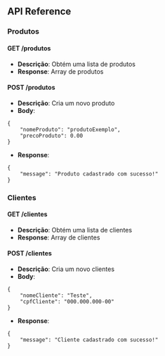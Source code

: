 ## API Reference 

### Produtos

#### GET /produtos
- **Descrição**: Obtém uma lista de produtos
- **Response**: Array de produtos

#### POST /produtos
- **Descrição**: Cria um novo produto
- **Body**:
```
{
    "nomeProduto": "produtoExemplo",
    "precoProduto": 0.00
}
```
- **Response**:
```
{
    "message": "Produto cadastrado com sucesso!"
}
```

### Clientes

#### GET /clientes
- **Descrição**: Obtém uma lista de clientes
- **Response**: Array de clientes

#### POST /clientes
- **Descrição**: Cria um novo clientes
- **Body**:
```
{
    "nomeCliente": "Teste",
    "cpfCliente": "000.000.000-00"
}
```
- **Response**:
```
{
    "message": "Cliente cadastrado com sucesso!"
}
```